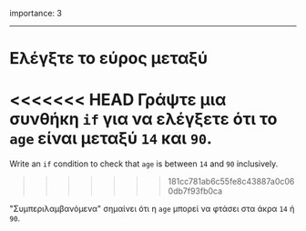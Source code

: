 importance: 3

---

# Ελέγξτε το εύρος μεταξύ

<<<<<<< HEAD
Γράψτε μια συνθήκη `if` για να ελέγξετε ότι το `age` είναι μεταξύ `14` και `90`.
=======
Write an `if` condition to check that `age` is between `14` and `90` inclusively.
>>>>>>> 181cc781ab6c55fe8c43887a0c060db7f93fb0ca

"Συμπεριλαμβανόμενα" σημαίνει ότι η `age` μπορεί να φτάσει στα άκρα `14` ή `90`.
